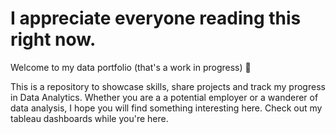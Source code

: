 # I appreciate everyone reading this right now.

Welcome to my data portfolio (that's a work in progress) 👋 

This is a repository to showcase skills, share projects and track my progress in Data Analytics. Whether you are a a potential employer or a wanderer of data analysis, I hope you will find something interesting here. Check out my tableau dashboards while you're here. 
